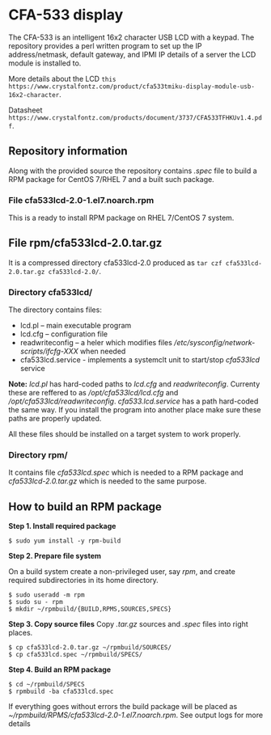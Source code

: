 # CFA-533 display
The CFA-533 is an intelligent 16x2 character USB LCD with a keypad.
The repository provides a perl written program to set up the IP address/netmask, default gateway, 
and IPMI IP details of a server the LCD module is installed to.


More details about the LCD `this https://www.crystalfontz.com/product/cfa533tmiku-display-module-usb-16x2-character`.


Datasheet `https://www.crystalfontz.com/products/document/3737/CFA533TFHKUv1.4.pdf`.


## Repository information

Along with the provided source the repository contains *.spec* file to build a RPM package for CentOS 7/RHEL 7 and a built such package.


### File cfa533lcd-2.0-1.el7.noarch.rpm
This is a ready to install RPM package on RHEL 7/CentOS 7 system.

## File rpm/cfa533lcd-2.0.tar.gz
It is a compressed directory cfa533lcd-2.0 produced as ``tar czf cfa533lcd-2.0.tar.gz cfa533lcd-2.0/``.

### Directory cfa533lcd/
The directory contains files:
- lcd.pl – main executable program
- lcd.cfg – configuration file
- readwriteconfig – a heler which modifies files */etc/sysconfig/network-scripts/ifcfg-XXX* when needed
- cfa533lcd.service - implements a systemclt unit to start/stop *cfa533lcd* service

**Note:** *lcd.pl* has hard-coded paths to *lcd.cfg* and *readwriteconfig*. Currenty these are reffered to as */opt/cfa533lcd/lcd.cfg* and */opt/cfa533lcd/readwriteconfig*. 
*cfa533.lcd.service* has a path hard-coded the same way.
If you install the program into another place make sure these paths are properly updated.

All these files should be installed on a target system to work properly.

### Directory rpm/
It contains file *cfa533lcd.spec* which is needed to a RPM package and *cfa533lcd-2.0.tar.gz* which is needed to the same purpose.


## How to build an RPM package

**Step 1. Install required package**
```
$ sudo yum install -y rpm-build
```

**Step 2. Prepare file system**

On a build system create a non-privileged user, say *rpm*, and create required subdirectories in its home directory.
```
$ sudo useradd -m rpm
$ sudo su - rpm
$ mkdir ~/rpmbuild/{BUILD,RPMS,SOURCES,SPECS}
```

**Step 3. Copy source files**
Copy *.tar.gz* sources and *.spec* files into right places.
```
$ cp cfa533lcd-2.0.tar.gz ~/rpmbuild/SOURCES/
$ cp cfa533lcd.spec ~/rpmbuild/SPECS/
```

**Step 4. Build an RPM package**
```
$ cd ~/rpmbuild/SPECS
$ rpmbuild -ba cfa533lcd.spec
```
If everything goes without errors the build package will be placed as *~/rpmbuild/RPMS/cfa533lcd-2.0-1.el7.noarch.rpm*. 
See output logs for more details

